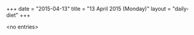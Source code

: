 +++
date = "2015-04-13"
title = "13 April 2015 (Monday)"
layout = "daily-diet"
+++


\<no entries\>
